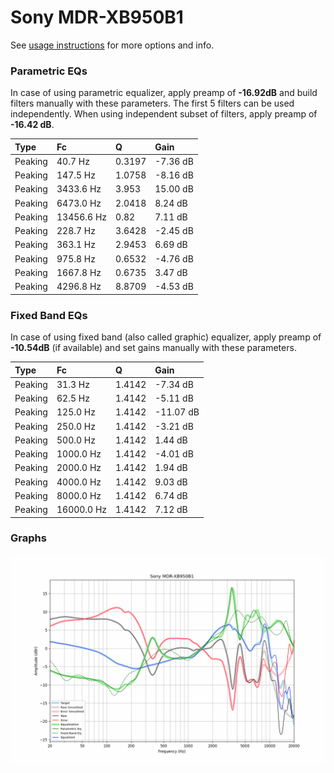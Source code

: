 # Sony MDR-XB950B1
See [usage instructions](https://github.com/jaakkopasanen/AutoEq#usage) for more options and info.

### Parametric EQs
In case of using parametric equalizer, apply preamp of **-16.92dB** and build filters manually
with these parameters. The first 5 filters can be used independently.
When using independent subset of filters, apply preamp of **-16.42 dB**.

| Type    | Fc         |      Q | Gain     |
|:--------|:-----------|:-------|:---------|
| Peaking | 40.7 Hz    | 0.3197 | -7.36 dB |
| Peaking | 147.5 Hz   | 1.0758 | -8.16 dB |
| Peaking | 3433.6 Hz  | 3.953  | 15.00 dB |
| Peaking | 6473.0 Hz  | 2.0418 | 8.24 dB  |
| Peaking | 13456.6 Hz | 0.82   | 7.11 dB  |
| Peaking | 228.7 Hz   | 3.6428 | -2.45 dB |
| Peaking | 363.1 Hz   | 2.9453 | 6.69 dB  |
| Peaking | 975.8 Hz   | 0.6532 | -4.76 dB |
| Peaking | 1667.8 Hz  | 0.6735 | 3.47 dB  |
| Peaking | 4296.8 Hz  | 8.8709 | -4.53 dB |

### Fixed Band EQs
In case of using fixed band (also called graphic) equalizer, apply preamp of **-10.54dB**
(if available) and set gains manually with these parameters.

| Type    | Fc         |      Q | Gain      |
|:--------|:-----------|:-------|:----------|
| Peaking | 31.3 Hz    | 1.4142 | -7.34 dB  |
| Peaking | 62.5 Hz    | 1.4142 | -5.11 dB  |
| Peaking | 125.0 Hz   | 1.4142 | -11.07 dB |
| Peaking | 250.0 Hz   | 1.4142 | -3.21 dB  |
| Peaking | 500.0 Hz   | 1.4142 | 1.44 dB   |
| Peaking | 1000.0 Hz  | 1.4142 | -4.01 dB  |
| Peaking | 2000.0 Hz  | 1.4142 | 1.94 dB   |
| Peaking | 4000.0 Hz  | 1.4142 | 9.03 dB   |
| Peaking | 8000.0 Hz  | 1.4142 | 6.74 dB   |
| Peaking | 16000.0 Hz | 1.4142 | 7.12 dB   |

### Graphs
![](./Sony%20MDR-XB950B1.png)